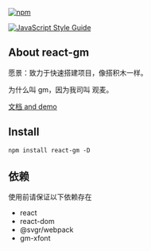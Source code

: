 [![npm](https://img.shields.io/npm/v/npm.svg)](https://www.npmjs.com/package/react-gm)

[![JavaScript Style Guide](https://cdn.rawgit.com/standard/standard/master/badge.svg)](https://github.com/standard/standard)

## About react-gm

愿景：致力于快速搭建项目，像搭积木一样。

为什么叫 gm，因为我司叫 观麦。

[文档 and demo](http://gmfe.github.io/react-gm/)

## Install

`npm install react-gm -D`

## 依赖

使用前请保证以下依赖存在
- react 
- react-dom
- @svgr/webpack
- gm-xfont
